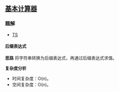 ## [基本计算器](https://leetcode.cn/problems/basic-calculator/)
### 题解
+ [TS](../../ts/256/224.ts)

#### 后缀表达式
**思路**
将字符串转换为后缀表达式，再通过后缀表达式求值。

**复杂度分析**
+ 时间复杂度：O(n)。
+ 空间复杂度：O(n)。